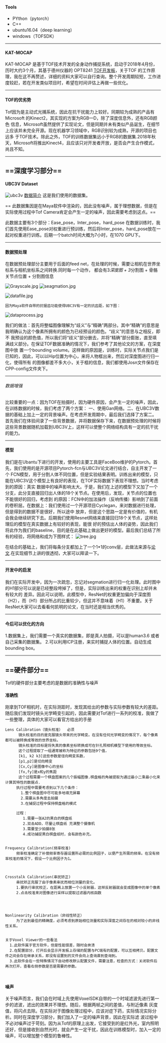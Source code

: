 #### Tools
- PYthon（pytorch）
- C++
- ubuntu16.04（deep learning）
- windows（TOFSDK）

---
#### KAT-MOCAP
KAT-MOCAP 是基于TOF技术开发的全身动作捕捉系统，启动于2018年4月份，历时大约3个月，其基于德州仪器的
OPT8241 [TOF开发板](http://www.ti.com.cn/product/cn/opt8241/description/)，关于TOF
的工作原理，我在这不再赘述，详细的资料大家可以自行查询。整个开发周期较短，工作进度较赶，若在开发类似项目时，希望在时间评估上再做一些优化。
    

---



#### TOF的优劣势
Tof因为是主动式光捕系统，因此在抗干扰能力上较好。同期较为成熟的产品有Microsoft 的Kinect2，其实现的方案为RGB—D，除了深度信息外，还有RGB颜色
信息，Microsoft虽然提供了实现论文，但是同期并未有类似产品诞生，在细节上应该并未完全开源。现在机器学习领域中，RGB识别较为成熟，开源的项目也远多
于TOF技术。除此之外，TOF的训练数据集远小于RGB的数据集.2018年秋天，Microsoft将推出Kinect4，且应该只对开发者开放，是否会产生合作模式，尚且不知。
    

---

## ==深度学习部分==
#### UBC3V Dataset
![ubc3v](./res/ubc3v.jpg "UBC3V")
[数据简介](https://github.com/ashafaei/ubc3v/)  这是我们使用的数据集。

 == 此数据集因是在Maya软件中渲染的，因此没有噪声，属于理想数据，但是在实际使用过程中Tof Camera肯定会产生一定的噪声，因此需要考虑到这点。==
      
        
此数据主要有3个部分：Ease_pose，Inter_pose，hard_pose
在数据训练时，我们首先使用Ease_pose对权重进行预训练，然后将Inter_pose，hard_pose放在一起对权重进行训练。后期一个batch时间大概为7小时，在1070 GPU下。
    

---

#### 数据预处理
在数据预处理部分主要用于后面的feed net，在处理的时候，需要让相机在世界坐标系与相机坐标系之间转换.同时每一个动作，
都会有3*深度图 + 3*分割图 + 骨骼关节点位置 + 分割图信息   

![Grayscale.jpg](./res/Grayscale.jpg)
![seagmation.jpg](./res/seagmation.jpg)

![datafile.jpg](./res/datafile.jpg)
    
        
        
    因为Maya软件自带的抗锯齿功能使得UBC3V有一定的抗齿距，如下图：
![dataprocess.jpg](./res/dataprocess.jpg)

我们的做法：首先将整幅图像理解为“歧义”与“精确”两部分。其中“精确”的意思是我明确认为这个像素所拥有的颜色为已经预设的颜色。“歧义”的意思与之相反，即不
我预设的颜色值，所以我们将“歧义”部分删去，并将“精确”部分膨胀，直至填满歧义部分。在保证TOF数据准确的情况下，我们参考了其他论文的方案，在深度图中放
置一个bounding volume。这样做的原因是，训练时，实际关节点我们是已知的，因此，可以以Hip位置为中心，来将人物框出来，然后对深度图进行归一化，使得所有
的图像都差不多大小，关于框的信息，我们都使用Josn文件保存在CPP-config文件夹下。
    

---

###### 数据增强
比较重要的一点：因为TOF在拍摄时，因为硬件原因，会产生一定的噪声，因此，在训练数据的时候，我们考虑了两个方案：
一、使用Gan网络。二、在UBC3V数据的基础上加上一定的背景噪声。在考虑开发周期中，最后我们选择了方案二。
首先我们在体验间录了一些背景数据，并将数据保存下来，在数据预处理的时候将这些背景数据随机加载到UBC3V上，这样可以使整个网络结构具有一定的抗干扰的能力。
    

---

####     模型
我们是在Ubantu下进行的开发，使用的主要工具是FaceBoo维护的Pytorch。首先，我们使用的是开源项目Pytorch-fcn与UBC3V论文进行结合，自主开发了一个
FCN模型，用于分割人体不同位置，但是实验结果表明。训练出来的模型，只能在UBC3V这个模型上有良好的表现，在TOF实际数据下表现不理想。当时考虑到的原因：真实
数据中的噪声影响太大。于是，我们在上述的模型下又加了一个分支，此分支直接回归出人体的18个关节点。在使用后，发现，关节点的位置也不能很好的回归，考虑到
的原因：FCN中的加法操作（反响传播）影响到了前面的卷积层。在数据上：我们使用过一个开源项目Cyclegan，来对数据进行处理，但是得到的数据不是很好，所以途中
放弃，但是这个思路一定是有价值的，有机会我会继续研究下去。后期我们使用Resnet网络来直接回归18个关节点，这样处理后的模型在真实数据上有较好的表现，能很
好的预估出人体的姿势，因此我们将此作为我们的baseline，目的是在此基础上做出更好的模型。最后我们总结了所有的经验，将网络和成为下图样式：
![tree.jpg](./res/tree.jpg)

在结合的基础上，我们将每条分支都加上了一个1*1的conv层，此做法来源与[论文](https://arxiv.org/abs/1603.06937/).在实现细节上讲的很透彻，大家可以拜读一下。

---

#### 开发中的启发
我们在实际开发中，因为一次疏忽，忘记对segmation进行归一化处理。此时图中的H1部分可以说是已经整段垮掉了，但是，实际训练出来的权重在识别上却并未有较大的
差异。因此可以说明，此模型中，ResNet的权重更加偏向于深度图（H2），而（H1）部分所占的比重较少，但这并不意味着（H1）不重要。关于ResNet大家可以去看看何凯明的论文，在当时还是相当优秀的。
    

---

####    今后可以优化的方向
1.数据集上，我们需要一个真实的数据集，即是真人拍摄，可以是human3.6 或者 自己采集的数据集。
2.可以利用ICP注册，来实时捕捉人体的位置。自动生成bounding box。
    

---

## ==硬件部分==
Tof的硬件部分主要考虑的是数据的准确性与噪声
####     准确性
刚拿到TOF相机时，在实际测距时，发现其给出的参数与实际参数有较大的差距。随后我们发现时镜头光学畸变引起的，因此需要对Tof进行一系列的校准，我做了一些整理，具体的大家可以看官方给出的手册
 
```
Lens Calibration（镜头校准）  必须
      镜头校准的目的是克服镜头带来的光学畸变。在没有任何光学畸变的情况下，每个像素都可以被转换成等效的世界坐标。
      镜头校准的目标是将失真的像素坐标转换成可在针孔照相机模型下使用的等效坐标。
	  这个过程提取了一组通常被称为特征的参数包括9个值，
	  [k1, k2 k3]这些参数是径向畸变系数，
	  [p1,p2]是切向畸变
	  [Cx,Cy]是图像中心的坐标
	  [fx,fy]是x和y的焦距
	  这个过程需要一个棋盘图案的几个振幅图像.棋盘格的角被提取为通过最小二乘最小化来计算其特性的数据点.
	 执行过程中需要考虑到以下几个条件：
	   1.整个棋盘图中尽可能多地填充屏幕
	   2.需要从多角度去拍摄
	   3.在捕捉过程中保持棋盘格的模式
	   
	 过程：
	    1.需要一张A2的黑白的棋盘纸
		2.双击ADD，尽量让棋盘纸 充满整个摄像机
		3.需要至少拍摄8张
		4.成功捕捉黑白棋盘纸时，会有颜色补充。
	   
	   
Frequency Calibration(频率校准)
     频率校准确定了补偿频率寄存器设置所必需的比例因子，以便产生所需的频率。在没有频率校准的情况下，假设一个比例因子为1。
	

	
Crosstalk Calibration(串扰矫正)
     串扰矫正克服了由于像素串扰而相位测量的变化。
	 1.要执行串扰校正，在距离上放置一个小反射器，这样反射器就会变成图像中的单个像素
	 2.点击校准来对图像进行采样以提取过滤器内核函数

	 
	 
	 
Nonlinearity Calibration（非线性矫正）
     为了达到最佳的精确度，必须考虑到原始相位测量和实际深度之间存在的相对较小的非线性关系。


关于Voxel Viewer的一些看法
  1.此软件属于官方软件，但是性能很差，随时会奔溃
  2.在配置部分，打开后会显示开发板上存储的配置与PC端有的配置，可以互相拷贝。配置文件之间会存在继承关系，即没有设置到的文件会向上查询直到查询到。
  3.此软件会在一些特殊情况下自动修改默认配置文件，需要注意，检查的方式：关闭软件后再次打开，查看右侧参数是否是需要的参数。
                                                                                                                                                                            
                                                                                                                           
```
#### 噪声
关于噪声而言，我们会在时域上先使用VoxelSDK自带的一个时域滤波先进行第一步的滤波，滤出的效果并不理想。随后，根据两帧之间的差值，与附近像素
灰度值，将闪点去除。在实际对于图像处理过程中，应该对症下药，实际情况实际分析。同时在深度学习部分，我们加入了一定的噪声背景，因此在实际滤
波过程中不必对噪声过于苛刻。因为从Tof的原理上出发，它接受到的是红外光，室内照明还好，但是接收到自然光时，就会产生一定干扰，因此在训练模型时，加入一定的噪声，可以增加整个模型的鲁棒性。
